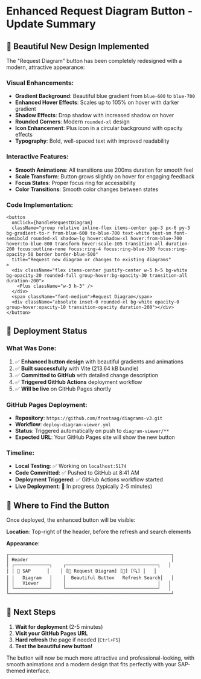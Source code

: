 # Enhanced Request Diagram Button - Update Summary

## 🎨 **Beautiful New Design Implemented**

The "Request Diagram" button has been completely redesigned with a modern, attractive appearance:

### **Visual Enhancements:**
- **Gradient Background**: Beautiful blue gradient from `blue-600` to `blue-700`
- **Enhanced Hover Effects**: Scales up to 105% on hover with darker gradient
- **Shadow Effects**: Drop shadow with increased shadow on hover
- **Rounded Corners**: Modern `rounded-xl` design
- **Icon Enhancement**: Plus icon in a circular background with opacity effects
- **Typography**: Bold, well-spaced text with improved readability

### **Interactive Features:**
- **Smooth Animations**: All transitions use 200ms duration for smooth feel
- **Scale Transform**: Button grows slightly on hover for engaging feedback
- **Focus States**: Proper focus ring for accessibility
- **Color Transitions**: Smooth color changes between states

### **Code Implementation:**
```tsx
<button
  onClick={handleRequestDiagram}
  className="group relative inline-flex items-center gap-3 px-6 py-3 bg-gradient-to-r from-blue-600 to-blue-700 text-white text-sm font-semibold rounded-xl shadow-lg hover:shadow-xl hover:from-blue-700 hover:to-blue-800 transform hover:scale-105 transition-all duration-200 focus:outline-none focus:ring-4 focus:ring-blue-300 focus:ring-opacity-50 border border-blue-500"
  title="Request new diagram or changes to existing diagrams"
>
  <div className="flex items-center justify-center w-5 h-5 bg-white bg-opacity-20 rounded-full group-hover:bg-opacity-30 transition-all duration-200">
    <Plus className="w-3 h-3" />
  </div>
  <span className="font-medium">Request Diagram</span>
  <div className="absolute inset-0 rounded-xl bg-white opacity-0 group-hover:opacity-10 transition-opacity duration-200"></div>
</button>
```

## 🚀 **Deployment Status**

### **What Was Done:**
1. ✅ **Enhanced button design** with beautiful gradients and animations
2. ✅ **Built successfully** with Vite (213.64 kB bundle)
3. ✅ **Committed to GitHub** with detailed change description
4. ✅ **Triggered GitHub Actions** deployment workflow
5. ✅ **Will be live** on GitHub Pages shortly

### **GitHub Pages Deployment:**
- **Repository**: `https://github.com/frostaag/diagrams-v3.git`
- **Workflow**: `deploy-diagram-viewer.yml`
- **Status**: Triggered automatically on push to `diagram-viewer/**`
- **Expected URL**: Your GitHub Pages site will show the new button

### **Timeline:**
- **Local Testing**: ✅ Working on `localhost:5174`
- **Code Committed**: ✅ Pushed to GitHub at 8:41 AM
- **Deployment Triggered**: ✅ GitHub Actions workflow started
- **Live Deployment**: 🔄 In progress (typically 2-5 minutes)

## 📍 **Where to Find the Button**

Once deployed, the enhanced button will be visible:

**Location**: Top-right of the header, before the refresh and search elements

**Appearance**: 
```
┌────────────────────────────────────────────────────────────┐
│ Header                                                     │
│ ┌─────────────┐    ┌──────────────────────────────────┐   │
│ │ 📁 SAP      │    │ [🎨 Request Diagram] [🔄] [🔍] │   │
│ │   Diagram   │    │  Beautiful Button   Refresh Search│   │
│ │   Viewer    │    │                                  │   │
│ └─────────────┘    └──────────────────────────────────┘   │
└────────────────────────────────────────────────────────────┘
```

## 🎯 **Next Steps**

1. **Wait for deployment** (2-5 minutes)
2. **Visit your GitHub Pages URL**
3. **Hard refresh** the page if needed (`Ctrl+F5`)
4. **Test the beautiful new button!**

The button will now be much more attractive and professional-looking, with smooth animations and a modern design that fits perfectly with your SAP-themed interface.
